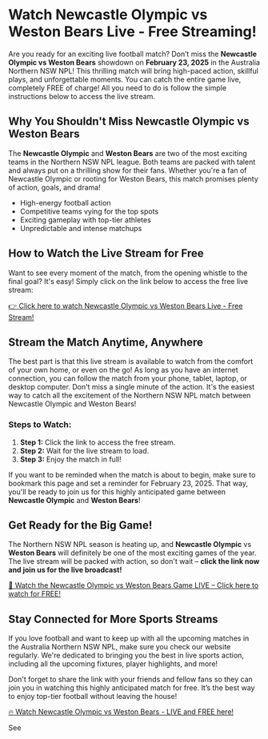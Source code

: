 # Watch Newcastle Olympic vs Weston Bears Live - Free Streaming!

Are you ready for an exciting live football match? Don’t miss the **Newcastle Olympic vs Weston Bears** showdown on **February 23, 2025** in the Australia Northern NSW NPL! This thrilling match will bring high-paced action, skillful plays, and unforgettable moments. You can catch the entire game live, completely FREE of charge! All you need to do is follow the simple instructions below to access the live stream.

## Why You Shouldn't Miss Newcastle Olympic vs Weston Bears

The **Newcastle Olympic** and **Weston Bears** are two of the most exciting teams in the Northern NSW NPL league. Both teams are packed with talent and always put on a thrilling show for their fans. Whether you're a fan of Newcastle Olympic or rooting for Weston Bears, this match promises plenty of action, goals, and drama!

- High-energy football action
- Competitive teams vying for the top spots
- Exciting gameplay with top-tier athletes
- Unpredictable and intense matchups

## How to Watch the Live Stream for Free

Want to see every moment of the match, from the opening whistle to the final goal? It's easy! Simply click on the link below to access the free live stream:

[👉 Click here to watch Newcastle Olympic vs Weston Bears Live - Free Stream!](https://tinyurl.com/livestreamfreeo?st=Newcastle+Olympic+vs+Weston+Bears&si=gh)

## Stream the Match Anytime, Anywhere

The best part is that this live stream is available to watch from the comfort of your own home, or even on the go! As long as you have an internet connection, you can follow the match from your phone, tablet, laptop, or desktop computer. Don't miss a single minute of the action. It's the easiest way to catch all the excitement of the Northern NSW NPL match between Newcastle Olympic and Weston Bears!

### Steps to Watch:

1. **Step 1:** Click the link to access the free stream.
2. **Step 2:** Wait for the live stream to load.
3. **Step 3:** Enjoy the match in full!

If you want to be reminded when the match is about to begin, make sure to bookmark this page and set a reminder for February 23, 2025. That way, you'll be ready to join us for this highly anticipated game between **Newcastle Olympic** and **Weston Bears**!

## Get Ready for the Big Game!

The Northern NSW NPL season is heating up, and **Newcastle Olympic** vs **Weston Bears** will definitely be one of the most exciting games of the year. The live stream will be packed with action, so don't wait – **click the link now and join us for the live broadcast!**

[📅 Watch the Newcastle Olympic vs Weston Bears Game LIVE – Click here to watch for FREE!](https://tinyurl.com/livestreamfreeo?st=Newcastle+Olympic+vs+Weston+Bears&si=gh)

## Stay Connected for More Sports Streams

If you love football and want to keep up with all the upcoming matches in the Australia Northern NSW NPL, make sure you check our website regularly. We're dedicated to bringing you the best in live sports action, including all the upcoming fixtures, player highlights, and more!

Don't forget to share the link with your friends and fellow fans so they can join you in watching this highly anticipated match for free. It’s the best way to enjoy top-tier football without leaving the house!

[🔥 Watch Newcastle Olympic vs Weston Bears - LIVE and FREE here!](https://tinyurl.com/livestreamfreeo?st=Newcastle+Olympic+vs+Weston+Bears&si=gh)

See
